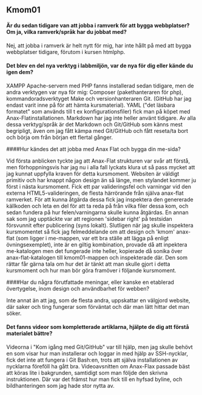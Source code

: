 Kmom01
-----------------

#### Är du sedan tidigare van att jobba i ramverk för att bygga webbplatser? Om ja, vilka ramverk/språk har du jobbat med?  

Nej, att jobba i ramverk är helt nytt för mig, har inte hållt på med att bygga webbplatser tidigare, förutom i kursen htmlphp.  

#### Det blev en del nya verktyg i labbmiljön, var de nya för dig eller kände du igen dem?  

XAMPP Apache-servern med PHP fanns installerad sedan tidigare, men de andra verktygen var nya för mig: Composer (pakethanteraren för php), kommandoradsverktyget Make och versionhanteraren Git. (GitHub har jag endast varit inne på för att hämta kursmaterial). YAML ("det läsbara formatet" som används till t ex konfigurationsfiler) fick man på köpet med Anax-Flatinstallationen. Markdown har jag inte heller använt tidigare.
Av alla dessa verktyg/språk är det Markdown och Git/GitHub som känns mest begripligt, även om jag fått kämpa med Git/GitHub och fått reseta/ta bort och börja om från början ett flertal gånger.

####Hur kändes det att jobba med Anax Flat och bygga din me-sida?  

Vid första anblicken tyckte jag att Anax-Flat strukturen var svår att förstå, men förhoppningsvis har jag nu i alla fall lyckats klura ut så pass mycket att jag kunnat uppfylla kraven för detta kursmoment.
Websiten är väldigt primitiv och har knappt någon design än så länge, men stylandet kommer ju först i nästa kursmoment. Fick ett par valideringsfel och varningar vid den externa HTML5-valideringen, de flesta härrörande från själva anax-flat ramverket. För att kunna åtgärda dessa fick jag inspektera den genererade källkoden och leta en del för att ta reda på från vilka filer dessa kom, och sedan fundera på hur felen/varningarna skulle kunna åtgärdas. En annan sak som jag upptäckte var att regionen 'sidebar right' på testsidan försvunnit efter publicering (syns lokalt). Slutligen när jag skulle inspektera kursmomentet
så fick jag felmeddelande om att design och 'kmom' anax-flat  (som ligger i me-mappen, var ett bra ställe att lägga på enligt övningsexemplet), inte är en giltig kombination, provade då att inpektera me-katalogen men det fungerade inte heller, kopierade då sonika över anax-flat-katalogen till kmom01-mappen och inspekterade där. Den som rättar får gärna tala om hur det är tänkt att man skulle gjort i detta kursmoment och hur man bör göra framöver i följande kursmoment.  


####Har du några förutfattade meningar, eller kanske en etablerad övertygelse, inom design och användbarhet för webben?

Inte annat än att jag, som de flesta andra, uppskattar en välgjord website, där saker och ting fungerar som förväntat och där man lätt hittar det man söker.  

#### Det fanns videor som kompletterade artiklarna, hjälpte de dig att förstå materialet bättre?  

Videorna i "Kom igång med Git/GitHub" var till hjälp, men jag skulle behövt en som visar hur man installerar och loggar in med hjälp av SSH-nycklar, fick det inte att fungera i Git Bash:en, trots att själva installationen av nycklarna föreföll ha gått bra.
Videoavsnitten om Anax-Flax passade bäst att köras lite i bakgrunden, samtidigt som man följde den skrivna instruktionen. Där var det främst hur man fick till en hyfsad byline, och bildhanteringen som jag hade stor nytta av.
